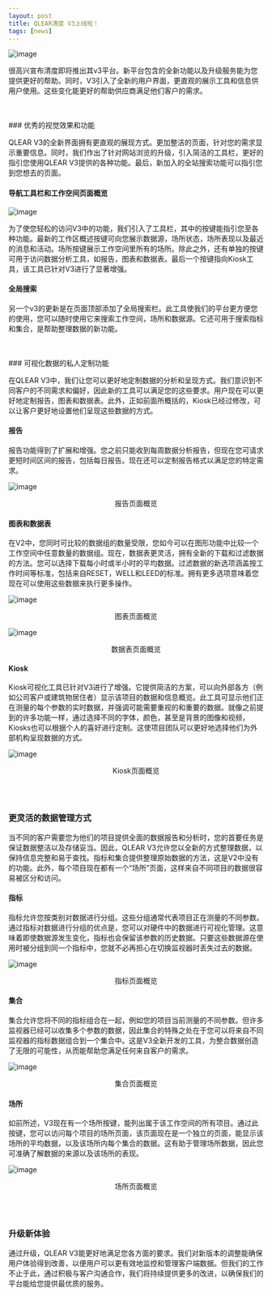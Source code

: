 ```yaml
---
layout: post
title: QLEAR清度 V3上线啦！
tags: [news]
---
```


![image](https://user-images.githubusercontent.com/54521604/63922101-9a963e00-ca76-11e9-9ef8-c7afb85644be.png)

很高兴宣布清度即将推出其v3平台。新平台包含的全新功能以及升级服务能为您提供更好的帮助。同时，V3引入了全新的用户界面，更直观的展示工具和信息供用户使用。这些变化能更好的帮助供应商满足他们客户的需求。

<br/>
<br/>
### 优秀的视觉效果和功能

QLEAR V3的全新界面拥有更直观的展现方式。更加整洁的页面，针对您的需求显示重要信息。同时，我们作出了针对网站浏览的升级，引入简洁的工具栏，更好的指引您使用QLEAR V3提供的各种功能。最后，新加入的全站搜索功能可以指引您到您想去的页面。

#### 导航工具栏和工作空间页面概览

![image](https://user-images.githubusercontent.com/54521604/63921163-e5af5180-ca74-11e9-886b-8481e4b43095.png)

为了使您轻松的访问V3中的功能，我们引入了工具栏，其中的按键能指引您至各种功能。最新的工作区概述按键可向您展示数据源，场所状态，场所表现以及最近的消息和活动。场所按键展示工作空间里所有的场所。除此之外，还有单独的按键可用于访问数据分析工具，如报告，图表和数据表。最后一个按键指向Kiosk工具，该工具已针对V3进行了显著增强。

#### 全局搜索

另一个v3的更新是在页面顶部添加了全局搜索栏。此工具使我们的平台更方便您的使用，您可以随时使用它来搜索工作空间，场所和数据源。它还可用于搜索指标和集合，是帮助整理数据的新功能。

<br/>
<br/>
### 可视化数据的私人定制功能

在QLEAR V3中，我们让您可以更好地定制数据的分析和呈现方式。我们意识到不同客户的不同需求和偏好，因此新的工具可以满足您的这些要求。用户现在可以更好地定制报告，图表和数据表。此外，正如前面所概括的，Kiosk已经过修改，可以让客户更好地设置他们呈现这些数据的方式。

#### 报告

报告功能得到了扩展和增强。您之前只能收到每周数据分析报告，但现在您可请求更短时间区间的报告，包括每日报告。现在还可以定制报告格式以满足您的特定需求。

![image](https://user-images.githubusercontent.com/54521604/63921388-4b034280-ca75-11e9-9342-1ee929e774ad.png)
<center>报告页面概览</center>

#### 图表和数据表

在V2中，您同时可比较的数据组的数量受限，您如今可以在图形功能中比较一个工作空间中任意数量的数据组。现在，数据表更灵活，拥有全新的下载和过滤数据的方法。您可以选择下载每小时或半小时的平均数据。过滤数据的新选项涵盖按工作时间等标准，包括来自RESET，WELL和LEED的标准。拥有更多选项意味着您现在可以使用这些数据来执行更多操作。

![image](https://user-images.githubusercontent.com/54521604/63921461-6ff7b580-ca75-11e9-9eff-c032bed3c087.png)
<center>图表页面概览</center>

![image](https://user-images.githubusercontent.com/54521604/63921515-87cf3980-ca75-11e9-866d-98e572b2bcc4.png)
<center>数据表页面概览</center>

#### Kiosk

Kiosk可视化工具已针对V3进行了增强。它提供简洁的方案，可以向外部各方（例如公司客户或建筑物居住者）显示该项目的数据和信息概览。此工具可显示他们正在测量的每个参数的实时数据，并强调可能需要重视的和重要的数据。就像之前提到的许多功能一样，通过选择不同的字体，颜色，甚至是背景的图像和视频，Kiosks也可以根据个人的喜好进行定制。这使项目团队可以更好地选择他们为外部机构呈现数据的方式。

![image](https://user-images.githubusercontent.com/54521604/63921630-bea54f80-ca75-11e9-8e6f-f8dd8ea32638.png)
<center>Kiosk页面概览</center>

<br/><br/>
### 更灵活的数据管理方式

当不同的客户需要您为他们的项目提供全面的数据报告和分析时，您的首要任务是保证数据整洁以及存储妥当。因此，QLEAR V3允许您以全新的方式整理数据，以保持信息完整和易于查找。指标和集合提供整理原始数据的方法，这是V2中没有的功能。此外，每个项目现在都有一个“场所”页面，这样来自不同项目的数据很容易被区分和访问。

#### 指标

指标允许您按类别对数据进行分组。这些分组通常代表项目正在测量的不同参数。通过指标对数据进行分组的优点是，您可以对硬件中的数据进行可视化管理。这意味着即使数据源发生变化，指标也会保留该参数的历史数据。只要这些数据源在使用时被分组到同一个指标中，您就不必再担心在切换监视器时丢失过去的数据。

![image](https://user-images.githubusercontent.com/54521604/63921669-d086f280-ca75-11e9-8e71-f355d8ea0bab.png)
<center>指标页面概览</center>

#### 集合

集合允许您将不同的指标组合在一起，例如您的项目当前测量的不同参数。但许多监视器已经可以收集多个参数的数据，因此集合的特殊之处在于您可以将来自不同监视器的指标数据组合到一个集合中。这是V3全新开发的工具，为整合数据创造了无限的可能性，从而能帮助您满足任何来自客户的需求。

![image](https://user-images.githubusercontent.com/54521604/63921905-3b382e00-ca76-11e9-89e3-8f5a18cf17de.png)
<center>集合页面概览</center>

#### 场所
如前所述，V3现在有一个场所按键，能列出属于该工作空间的所有项目。通过此按键，您可以访问每个项目的场所页面，该页面现在是一个独立的页面，能显示该场所的平均数据，以及该场所内每个集合的数据。这有助于管理场所数据，因此您可准确了解数据的来源以及该场所的表现。

![image](https://user-images.githubusercontent.com/54521604/63921986-5f940a80-ca76-11e9-99c1-760d6809ccae.png)
<center>场所页面概览</center>

<br/><br/>
### 升级新体验

通过升级，QLEAR V3能更好地满足您各方面的要求。我们对新版本的调整能确保用户体验得到改善，以便用户可以更有效地监控和管理客户端数据。但我们的工作不止于此，通过积极与客户沟通合作，我们将持续提供更多的改进，以​​确保我们的平台能给您提供最优质的服务。